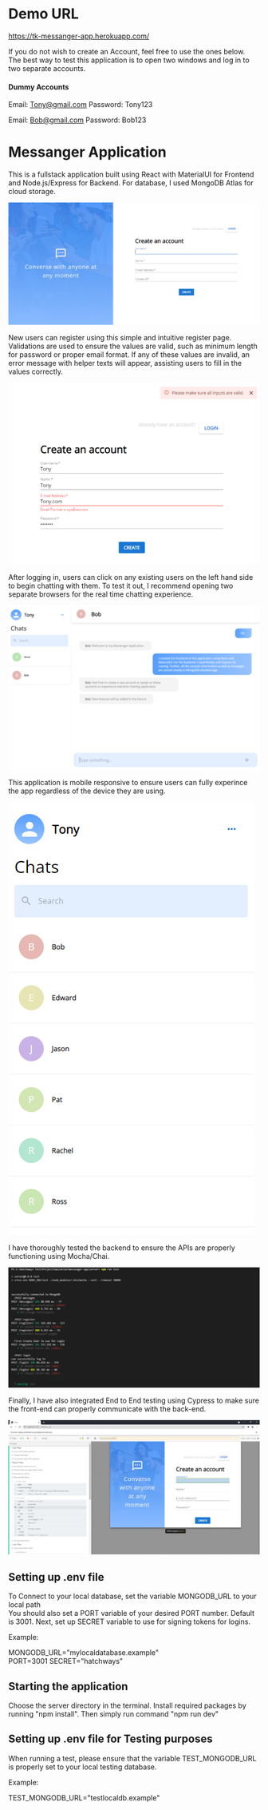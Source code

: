 # Demo URL

https://tk-messanger-app.herokuapp.com/

If you do not wish to create an Account, feel free to use the ones below. The best way to test this application is to open two windows and log in to two separate accounts.

#### Dummy Accounts
Email: Tony@gmail.com
Password: Tony123

Email: Bob@gmail.com
Password: Bob123

# Messanger Application

This is a fullstack application built using React with MaterialUI for Frontend and Node.js/Express for Backend. 
For database, I used MongoDB Atlas for cloud storage. 

![Register Page](https://github.com/Tony-Kim09/messenger-app/blob/dev/imgs/MessengerRegisterPage.PNG)

New users can register using this simple and intuitive register page. Validations are used to ensure the values are valid, such as minimum length for password or proper email format. If any of these values are invalid, an error message with helper texts will appear, assisting users to fill in the values correctly. 

![Invalid Input](https://github.com/Tony-Kim09/messenger-app/blob/dev/imgs/InvalidInput.PNG)

After logging in, users can click on any existing users on the left hand side to begin chatting with them. To test it out, I recommend opening two separate browsers for the real time chatting experience. 

![Chat Page](https://github.com/Tony-Kim09/messenger-app/blob/dev/imgs/ChatPage.PNG)

This application is mobile responsive to ensure users can fully experince the app regardless of the device they are using. 

![Mobile Responsive](https://github.com/Tony-Kim09/messenger-app/blob/dev/imgs/MobileResponsive.PNG)

I have thoroughly tested the backend to ensure the APIs are properly functioning using Mocha/Chai.

![BackEnd Test](https://github.com/Tony-Kim09/messenger-app/blob/dev/imgs/backendUnitTest.PNG)

Finally, I have also integrated End to End testing using Cypress to make sure the front-end can properly communicate with the back-end.

![E2E Test](https://github.com/Tony-Kim09/messenger-app/blob/dev/imgs/messengerCypress.PNG)

## Setting up .env file

To Connect to your local database, set the variable MONGODB_URL to your local path  
You should also set a PORT variable of your desired PORT number. Default is 3001.
Next, set up SECRET variable to use for signing tokens for logins.

Example:

MONGODB_URL="mylocaldatabase.example"  
PORT=3001
SECRET="hatchways"

## Starting the application

Choose the server directory in the terminal. 
Install required packages by running "npm install".
Then simply run command "npm run dev"

## Setting up .env file for Testing purposes

When running a test, please ensure that the variable TEST_MONGODB_URL is properly set to your local testing database.

Example:

TEST_MONGODB_URL="testlocaldb.example"